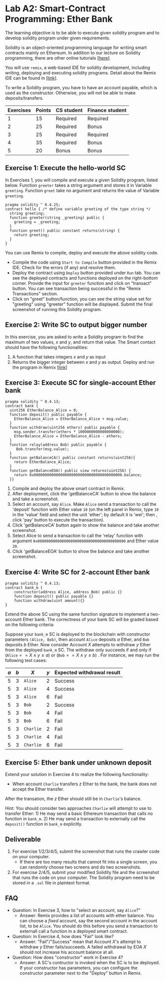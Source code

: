 Lab A2: Smart-Contract Programming: Ether Bank
===

The learning objective is to be able to execute given solidity program and to develop solidity program under given requirements.

Solidity is an object-oriented programming language for writing smart contracts mainly on Ethereum. In addition to our lecture on Solidity programming, there are other online tutorials [[here](https://solidity.readthedocs.io/en/v0.4.24/introduction-to-smart-contracts.html)].

You will use `remix`, a web-based IDE for solidity development, including writing, deploying and executing solidity programs. Detail about the Remix IDE can be found in [[link](https://remix.readthedocs.io/en/latest/)].

To write a Solidity program, you have to have an account payable, which is used as the constructor. Otherwise, you will not be able to make deposits/transfers. 


| Exercises | Points | CS student | Finance student
| --- | --- | --- | --- |
|  1  | 15 |  Required | Required |
|  2  | 25 | Required | Bonus |
|  3  | 25 | Required | Required |
|  4  | 35 | Required | Bonus |
|  5  | 20 | Bonus | Bonus |

Exercise 1: Execute the hello-world SC
---

In Exercises 1, you will compile and execute a given Solidity program, listed below. Function `greeter` takes a string argument and stores it in Variable `greeting`. Function `greet` take no argument and returns the value of Variable `greeting`.

```
pragma solidity ^ 0.4.25;
contract hello { /* define variable greeting of the type string */  
  string greeting;
  function greeter(string _greeting) public {
    greeting = _greeting;
  } 
  function greet() public constant returns(string) {
    return greeting;
  }
} 
```

You can use Remix to compile, deploy and execute the above solidity code. 

- Compile the code using `Start to Compile` button provided in the Remix IDE. Check for the errors (if any) and resolve them.
- Deploy the contract using `Deploy` button provided under `Run` tab. You can see the deployed contracts and functions deployed on the right-bottom corner. Provide the input for `greeter` function and click on "transact" button. You can see transaction being successful in the "Remix Transactions" section. 
- Click on "greet" button/function, you can see the string value set for "greeting" using "greeter" function will be displayed. Submit the final screenshot of running this Solidity program.

Exercise 2: Write SC to output bigger number
---

In this exercise, you are asked to write a Solidity program to find the maximum of two values, $x$ and $y$, and return that value. The Smart contact should have the following functionalities:

1. A function that takes integers $x$ and $y$ as input
2. Returns the bigger integer between  $x$ and $y$ as output. Deploy and run the program in Remix [[link](https://remix.ethereum.org/)]

Exercise 3: Execute SC for single-account Ether bank 
---

```
pragma solidity ^ 0.4.13;
contract bank {
  uint256 EtherBalance_Alice = 0;
  function deposit() public payable {
    EtherBalance_Alice = EtherBalance_Alice + msg.value;
  }
  function withdraw(uint256 ethers) public payable {
    msg.sender.transfer(ethers * 1000000000000000000);
    EtherBalance_Alice = EtherBalance_Alice - ethers;
  }
  function relay(address Bob) public payable {
     Bob.transfer(msg.value);
  }
  function getBalanceCA() public constant returns(uint256){
    return EtherBalance_Alice;
  }
  function getBalanceEOA() public view returns(uint256) {
    return 0x0000000000000000000000000000000000000000.balance;
  }}
```

1. Compile and deploy the above smart contract in Remix. 
2. After deployment, click the 'getBalanceCA' button to show the balance and take a screenshot. 
3. Select an account, say `Alice`. Make `Alice` send a transaction to call the 'deposit' function with Ether value `10` (on the left panel in Remix, type `10` in the 'value' field and select the unit 'ether'; by default it is 'wei'; then , click 'pay' button to execute the transaction). 
4. Click 'getBalanceCA' button again to show the balance and take another screenshot.
5. Select Alice to send a transaction to call the 'relay' function with argument `0x0000000000000000000000000000000000000000` and Ether value `20`. 
6. Click 'getBalanceEOA' button  to show the balance and take another screenshot.

<!--
Modify the given SC program to implement the following rule: The updated `payrelay` smart contract should only relay payment when the value is above `12` Ether.
-->

Exercise 4: Write SC for 2-account Ether bank
---

```
pragma solidity ^ 0.4.13;
contract bank_m {
    constructor(address Alice, address Bob) public {}
    function deposit() public payable {}
    function withdraw(uint amount){}
}
```

Extend the above SC using the same function signature to implement a two-account Ether bank. The correctness of your bank SC will be graded based on the following criteria:

Suppose your `bank_m` SC is deployed to the blockchain with constructor parameters `(Alice, Bob)`, then account `Alice` deposits $a$ Ether, and `Bob` deposits $b$ Ether. Now consider Account $X$ attempts to withdraw $y$ Ether from the deployed `bank_m` SC. The withdraw only succeeds if and only if (`Alice`$==X\land{}y\leq{}a$) or (`Bob`$==X\land{}y\leq{}b$) . For instance, we may run the following test cases:

| $a$ | $b$ | $X$ | $y$ | Expected withdrawal result |
| --- | --- | --- | --- | --- |
| 5 | 3 | `Alice` | 2 | Success |
| 5 | 3 | `Alice` | 4 | Success |
| 5 | 3 | `Alice` | 6 | Fail |
| 5 | 3 | `Bob` | 2 | Success |
| 5 | 3 | `Bob` | 4 | Fail |
| 5 | 3 | `Bob` | 6 | Fail |
| 5 | 3 | `Charlie` | 2 | Fail |
| 5 | 3 | `Charlie` | 4 | Fail |
| 5 | 3 | `Charlie` | 6 | Fail |

Exercise 5: Ether bank under unknown deposit
---

Extend your solution in Exercise 4 to realize the following functionality: 

- When account `Charlie` transfers $z$ Ether to the bank, the bank does not accept the Ether transfer.

After the transation, the $z$ Ether should still be in `Charlie`'s balance.

Hint: You should consider two approaches `Charlie` will attempt to use to transfer Ether: 1) He may send a basic Ethereum transaction that calls no function in `bank_m`. 2) He may send a transaction to externally call the `deposit()` function in `bank_m` explicitly. 


<!--

Exercise 3: Rock-paper-scissors game
---

Write a Smart contract to implement the Rock-Paper-Scissors game in solidity. You can use variables to keep track of the deposit and player values.The contract should have the following functionalities:

1. There should be two players. Consider one specific address as the owner address (where both players will deposit their money).
2. Each player deposits an initial amount of 5 Ethers into the owner account.
3. Once both the players deposit the money, allow them to play. While depositing the money, make sure you keep track of who is depositing and make him/her the player1 or player2 accordingly.
4. Write a function `play` which takes the string parameter (Choice of the player - Rock, paper, scissors) and consider their choice only if they have deposited successfully.
5. Once both the players have input their choices, find the winner and transfer the money as below:
    - a. If player1 wins, send bid amount ie, 10 Ethers to player1.
    - b. If player2 wins, send bid amount ie, 10 Ethers to player2.
    - c. If both the players win, divide the bid amount and send to players equally. Once the game is finished, `Account` values (on the right-top corner of the IDE) of the designated player addresses should be updated. Make sure the player is depositing exactly 5 Ethers else the transaction should be rejected. While depositing the amount (5 Ethers in our case), `Value` on the right-top corner must be equivalent to 5 Ethers, in-order for the Remix to send the transaction successfully.
-->

Deliverable
---

1. For exercise 1/2/3/4/5, submit the screenshot that runs the crawler code on your computer.
    - If there are too many results that cannot fit into a single screen, you can randomly choose two screens and do two screenshots. 
2. For exercise 2/4/5, submit your modified Solidity file and the screenshot that runs the code on your computer. The Solidity program need to be stored in a `.sol` file in plaintext format.

FAQ
---

- Question: In Exercise 3, how to "select an account, say `Alice`?"
    - Answer: Remix provides a list of accounts with ether balance. You can choose a *fixed* account, say the second account in the account list, to be `Alice`. You should do this before you send a transaction to externall call a function in a deployed smart contract.
- Question: In Exercise 4, how does "Fail" look like?
    - Answer: "Fail"/"Success" mean that Account $X$'s attempt to withdraw $y$ Ether fails/succeeds. A failed withdrawal by EOA $X$ should not increase his account balance at all.
- Question: How does "constructor" work in Exercise 4?
    - Answer: A SC's contructor is invoked when the SC is to be deployed. If your constructor has parameters, you can configure the constructor parameter next to the "Deploy" button in Remix.
